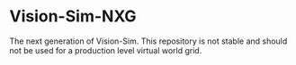 # Vision-Sim-NXG
The next generation of Vision-Sim.  This repository is not stable and should not be used for a production level virtual world grid.
